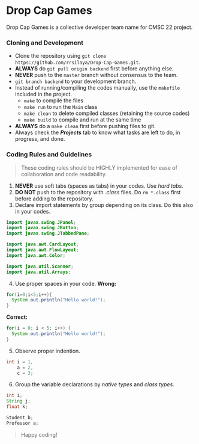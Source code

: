 # Drop Cap Games
Drop Cap Games is a collective developer team name for CMSC 22 project.

### Cloning and Development
* Clone the repository using `git clone https://github.com/rrsilaya/Drop-Cap-Games.git`.
* **ALWAYS** do `git pull origin backend` first before anything else.
* **NEVER** push to the `master` branch without consensus to the team.
* `git branch backend` to your development branch.
* Instead of running/compiling the codes manually, use the `makefile` included in the project.
	* `make` to compile the files
	* `make run` to run the `Main` class
	* `make clean` to delete compiled classes (retaining the source codes)
	* `make build` to compile and run at the same time
* **ALWAYS** do a `make clean` first before pushing files to git.
* Always check the ***Projects*** tab to know what tasks are left to do, in progress, and done.

### Coding Rules and Guidelines
> These coding rules should be HIGHLY implemented for ease of collaboration and code readability.
1. **NEVER** use soft tabs (spaces as tabs) in your codes. Use *hard tabs*.
2. **DO NOT** push to the repository with *.class* files. Do `rm *.class` first
	before adding to the repository.
3. Declare import statements by group depending on its class. Do this also in your codes.
```java
import javax.swing.JPanel;
import javax.swing.JButton;
import javax.swing.JTabbedPane;

import java.awt.CardLayout;
import java.awt.FlowLayout;
import java.awt.Color;

import java.util.Scanner;
import java.util.Arrays;
```
4. Use proper spaces in your code.
**Wrong:**
```java
for(i=0;i<5;i++){
  System.out.println("Hello world!");
}
```
**Correct:**
```java
for(i = 0; i < 5; i++) {
  System.out.println("Hello world!");
}
```
5. Observe proper indention.
```java
int i = 1,
    a = 2,
    c = 3;
```
6. Group the variable declarations by *native types* and *class types*.
```java
int i;
String j;
float k;

Student b;
Professor a;
```

> Happy coding!
